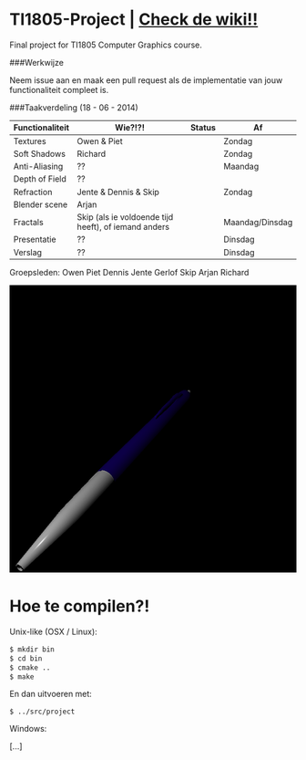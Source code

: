 TI1805-Project | [Check de wiki!!](https://github.com/Balletie/TI1805-Project/wiki)
===================================================================================

Final project for TI1805 Computer Graphics course.

###Werkwijze

Neem issue aan en maak een pull request als de implementatie van
jouw functionaliteit compleet is.

###Taakverdeling (18 - 06 - 2014)

| Functionaliteit | Wie?!?!                 | Status           | Af       |
| --------------- | ------------------------| ---------------- | -------- |
| Textures        | Owen & Piet             |                  | Zondag   |
| Soft Shadows    | Richard                 |                  | Zondag   |
| Anti-Aliasing   | ??                      |                  | Maandag  |
| Depth of Field  | ??                      |                  |          |
| Refraction      | Jente & Dennis & Skip   |                  | Zondag   |
| Blender scene   | Arjan                   |                  |          |
| Fractals        | Skip (als ie voldoende tijd heeft), of iemand anders | | Maandag/Dinsdag |
| Presentatie     | ??                      |                  | Dinsdag  |
| Verslag         | ??                      |                  | Dinsdag  |

Groepsleden:
Owen
Piet
Dennis
Jente
Gerlof
Skip
Arjan
Richard

![interpolate_pen](https://github.com/Balletie/TI1805-Project/raw/master/interpolate_pen.png)

Hoe te compilen?!
=================

Unix-like (OSX / Linux): 

````
$ mkdir bin
$ cd bin
$ cmake ..
$ make
````

En dan uitvoeren met:
````
$ ../src/project
````

Windows:

[...]
